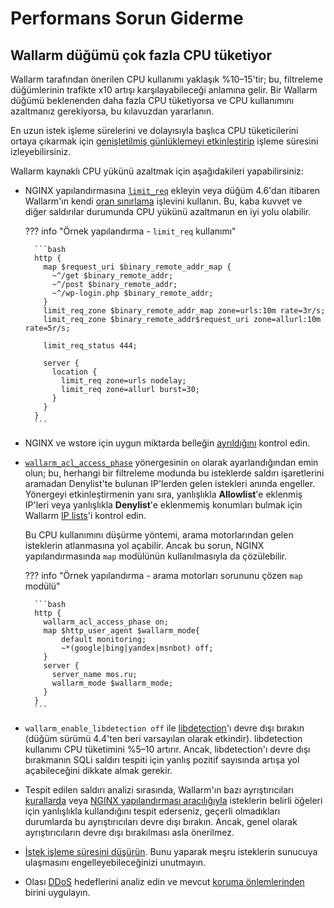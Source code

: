 # Performans Sorun Giderme

## Wallarm düğümü çok fazla CPU tüketiyor

Wallarm tarafından önerilen CPU kullanımı yaklaşık %10–15'tir; bu, filtreleme düğümlerinin trafikte x10 artışı karşılayabileceği anlamına gelir. Bir Wallarm düğümü beklenenden daha fazla CPU tüketiyorsa ve CPU kullanımını azaltmanız gerekiyorsa, bu kılavuzdan yararlanın.

En uzun istek işleme sürelerini ve dolayısıyla başlıca CPU tüketicilerini ortaya çıkarmak için [genişletilmiş günlüklemeyi etkinleştirip](../admin-en/configure-logging.md#configuring-extended-logging-for-the-nginxbased-filter-node) işleme süresini izleyebilirsiniz.

Wallarm kaynaklı CPU yükünü azaltmak için aşağıdakileri yapabilirsiniz:

* NGINX yapılandırmasına [`limit_req`](http://nginx.org/en/docs/http/ngx_http_limit_req_module.html) ekleyin veya düğüm 4.6'dan itibaren Wallarm'ın kendi [oran sınırlama](../user-guides/rules/rate-limiting.md) işlevini kullanın. Bu, kaba kuvvet ve diğer saldırılar durumunda CPU yükünü azaltmanın en iyi yolu olabilir.

    ??? info "Örnek yapılandırma - `limit_req` kullanımı"

        ```bash
        http {
          map $request_uri $binary_remote_addr_map {
            ~^/get $binary_remote_addr;
            ~^/post $binary_remote_addr;
            ~^/wp-login.php $binary_remote_addr;
          }
          limit_req_zone $binary_remote_addr_map zone=urls:10m rate=3r/s;
          limit_req_zone $binary_remote_addr$request_uri zone=allurl:10m rate=5r/s;

          limit_req_status 444;

          server {
            location {
              limit_req zone=urls nodelay;
              limit_req zone=allurl burst=30;
            }
          }
        }        
        ```

* NGINX ve wstore için uygun miktarda belleğin [ayrıldığını](../admin-en/configuration-guides/allocate-resources-for-node.md) kontrol edin.
* [`wallarm_acl_access_phase`](../admin-en/configure-parameters-en.md#wallarm_acl_access_phase) yönergesinin `on` olarak ayarlandığından emin olun; bu, herhangi bir filtreleme modunda bu isteklerde saldırı işaretlerini aramadan Denylist'te bulunan IP'lerden gelen istekleri anında engeller. Yönergeyi etkinleştirmenin yanı sıra, yanlışlıkla **Allowlist**'e eklenmiş IP'leri veya yanlışlıkla **Denylist**'e eklenmemiş konumları bulmak için Wallarm [IP lists](../user-guides/ip-lists/overview.md)'i kontrol edin.

    Bu CPU kullanımını düşürme yöntemi, arama motorlarından gelen isteklerin atlanmasına yol açabilir. Ancak bu sorun, NGINX yapılandırmasında `map` modülünün kullanılmasıyla da çözülebilir.

    ??? info "Örnek yapılandırma - arama motorları sorununu çözen `map` modülü"

        ```bash
        http {
          wallarm_acl_access_phase on;
          map $http_user_agent $wallarm_mode{
        	  default monitoring;
        	  ~*(google|bing|yandex|msnbot) off;
          }
          server {
            server_name mos.ru;
            wallarm_mode $wallarm_mode;
          }
        }
        ```

* `wallarm_enable_libdetection off` ile [libdetection](../about-wallarm/protecting-against-attacks.md#basic-set-of-detectors)'ı devre dışı bırakın (düğüm sürümü 4.4'ten beri varsayılan olarak etkindir). libdetection kullanımı CPU tüketimini %5–10 artırır. Ancak, libdetection'ı devre dışı bırakmanın SQLi saldırı tespiti için yanlış pozitif sayısında artışa yol açabileceğini dikkate almak gerekir.
* Tespit edilen saldırı analizi sırasında, Wallarm'ın bazı ayrıştırıcıları [kurallarda](../user-guides/rules/request-processing.md#managing-parsers) veya [NGINX yapılandırması aracılığıyla](../admin-en/configure-parameters-en.md#wallarm_parser_disable) isteklerin belirli öğeleri için yanlışlıkla kullandığını tespit ederseniz, geçerli olmadıkları durumlarda bu ayrıştırıcıları devre dışı bırakın. Ancak, genel olarak ayrıştırıcıların devre dışı bırakılması asla önerilmez.
* [İstek işleme süresini düşürün](../user-guides/rules/configure-overlimit-res-detection.md). Bunu yaparak meşru isteklerin sunucuya ulaşmasını engelleyebileceğinizi unutmayın.
* Olası [DDoS](../admin-en/configuration-guides/protecting-against-ddos.md) hedeflerini analiz edin ve mevcut [koruma önlemlerinden](../admin-en/configuration-guides/protecting-against-ddos.md#l7-ddos-protection-with-wallarm) birini uygulayın.